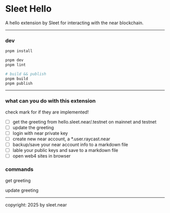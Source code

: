 # Sleet Hello

A hello extension by Sleet for interacting with the near blockchain.

---

### dev

```sh
pnpm install

pnpm dev
pnpm lint

# build && publish
pnpm build
pnpm publish
```

---

### what can you do with this extension
check mark for if they are implemented!
- [ ] get the greeting from hello.sleet.near/.testnet on mainnet and testnet
- [ ] update the greeting
- [ ] login with near private key
- [ ] create new near account, a *.user.raycast.near
- [ ] backup/save your near account info to a markdown file
- [ ] lable your public keys and save to a markdown file
- [ ] open web4 sites in browser

### commands

get greeting

update greeting






---

copyright: 2025 by sleet.near